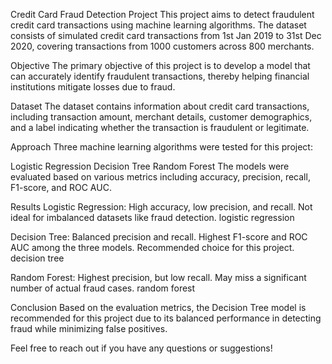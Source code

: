 Credit Card Fraud Detection Project
This project aims to detect fraudulent credit card transactions using machine learning algorithms. The dataset consists of simulated credit card transactions from 1st Jan 2019 to 31st Dec 2020, covering transactions from 1000 customers across 800 merchants.

Objective
The primary objective of this project is to develop a model that can accurately identify fraudulent transactions, thereby helping financial institutions mitigate losses due to fraud.

Dataset
The dataset contains information about credit card transactions, including transaction amount, merchant details, customer demographics, and a label indicating whether the transaction is fraudulent or legitimate.

Approach
Three machine learning algorithms were tested for this project:

Logistic Regression
Decision Tree
Random Forest
The models were evaluated based on various metrics including accuracy, precision, recall, F1-score, and ROC AUC.

Results
Logistic Regression:
High accuracy, low precision, and recall.
Not ideal for imbalanced datasets like fraud detection.
logistic regression

Decision Tree:
Balanced precision and recall.
Highest F1-score and ROC AUC among the three models.
Recommended choice for this project.
decision tree

Random Forest:
Highest precision, but low recall.
May miss a significant number of actual fraud cases.
random forest

Conclusion
Based on the evaluation metrics, the Decision Tree model is recommended for this project due to its balanced performance in detecting fraud while minimizing false positives.

Feel free to reach out if you have any questions or suggestions!
